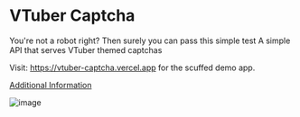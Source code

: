 # VTuber Captcha
You're not a robot right? Then surely you can pass this simple test
A simple API that serves VTuber themed captchas

Visit: https://vtuber-captcha.vercel.app for the scuffed demo app.

[Additional Information](https://knowledge.pinapelz.com/repos/vtuber-captcha.html)

![image](https://github.com/pinapelz/vtuber-captcha/assets/21994085/0a286fab-26bd-4865-93bb-be6830db624e)
